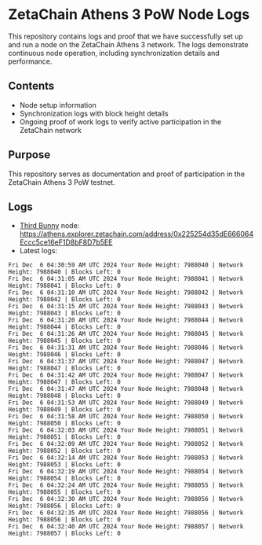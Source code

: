 # ZetaChain Athens 3 PoW Node Logs
This repository contains logs and proof that we have successfully set up and run a node on the ZetaChain Athens 3 network. The logs demonstrate continuous node operation, including synchronization details and performance.

## Contents
- Node setup information
- Synchronization logs with block height details
- Ongoing proof of work logs to verify active participation in the ZetaChain network

## Purpose
This repository serves as documentation and proof of participation in the ZetaChain Athens 3 PoW testnet.

## Logs

- [Third Bunny](https://thirdbunny.xyz/) node: https://athens.explorer.zetachain.com/address/0x225254d35dE666064Eccc5ce16eF1D8bF8D7b5EE
- Latest logs:
```
Fri Dec  6 04:30:59 AM UTC 2024 Your Node Height: 7988040 | Network Height: 7988040 | Blocks Left: 0
Fri Dec  6 04:31:05 AM UTC 2024 Your Node Height: 7988041 | Network Height: 7988041 | Blocks Left: 0
Fri Dec  6 04:31:10 AM UTC 2024 Your Node Height: 7988042 | Network Height: 7988042 | Blocks Left: 0
Fri Dec  6 04:31:15 AM UTC 2024 Your Node Height: 7988043 | Network Height: 7988043 | Blocks Left: 0
Fri Dec  6 04:31:20 AM UTC 2024 Your Node Height: 7988044 | Network Height: 7988044 | Blocks Left: 0
Fri Dec  6 04:31:26 AM UTC 2024 Your Node Height: 7988045 | Network Height: 7988045 | Blocks Left: 0
Fri Dec  6 04:31:31 AM UTC 2024 Your Node Height: 7988046 | Network Height: 7988046 | Blocks Left: 0
Fri Dec  6 04:31:37 AM UTC 2024 Your Node Height: 7988047 | Network Height: 7988047 | Blocks Left: 0
Fri Dec  6 04:31:42 AM UTC 2024 Your Node Height: 7988047 | Network Height: 7988047 | Blocks Left: 0
Fri Dec  6 04:31:47 AM UTC 2024 Your Node Height: 7988048 | Network Height: 7988048 | Blocks Left: 0
Fri Dec  6 04:31:53 AM UTC 2024 Your Node Height: 7988049 | Network Height: 7988049 | Blocks Left: 0
Fri Dec  6 04:31:58 AM UTC 2024 Your Node Height: 7988050 | Network Height: 7988050 | Blocks Left: 0
Fri Dec  6 04:32:03 AM UTC 2024 Your Node Height: 7988051 | Network Height: 7988051 | Blocks Left: 0
Fri Dec  6 04:32:09 AM UTC 2024 Your Node Height: 7988052 | Network Height: 7988052 | Blocks Left: 0
Fri Dec  6 04:32:14 AM UTC 2024 Your Node Height: 7988053 | Network Height: 7988053 | Blocks Left: 0
Fri Dec  6 04:32:19 AM UTC 2024 Your Node Height: 7988054 | Network Height: 7988054 | Blocks Left: 0
Fri Dec  6 04:32:24 AM UTC 2024 Your Node Height: 7988055 | Network Height: 7988055 | Blocks Left: 0
Fri Dec  6 04:32:30 AM UTC 2024 Your Node Height: 7988056 | Network Height: 7988056 | Blocks Left: 0
Fri Dec  6 04:32:35 AM UTC 2024 Your Node Height: 7988056 | Network Height: 7988056 | Blocks Left: 0
Fri Dec  6 04:32:40 AM UTC 2024 Your Node Height: 7988057 | Network Height: 7988057 | Blocks Left: 0
```
